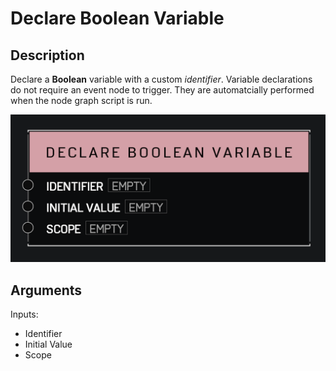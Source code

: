 # Declare Boolean Variable

## Description

Declare a **Boolean** variable with a custom _identifier_. Variable declarations do not require an event node to trigger. They are automatcially performed when the node graph script is run.

![Declare Boolean Variable](../../.gitbook\assets\images\scripting\variables-advanced\declare-boolean-variable.png)

## Arguments

Inputs:

* Identifier
* Initial Value
* Scope
